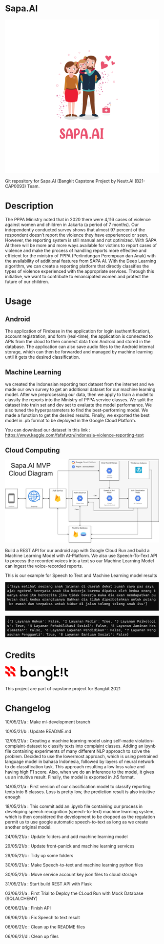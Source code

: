 # Sapa.AI

![sapaai-removebg-preview](https://github.com/Hazunanafaru/Sapa.AI/blob/main/images/sapaai.png)

Git repository for Sapa.AI (Bangkit Capstone Project by Neutr.AI (B21-CAP0093) Team.

# Description
The PPPA Ministry noted that in 2020 there were 4,116 cases of violence against women and children in Jakarta (a period of 7 months). Our independently conducted survey shows that almost 97 percent of the respondent doesn’t report the violence they have experienced or seen. However, the reporting system is still manual and not optimized. With SAPA AI there will be more and more ways available for victims to report cases of violence and make the process of handling reports more effective and efficient for the ministry of PPPA (Perlindungan Perempuan dan Anak) with the availability of additional features from SAPA AI. With the Deep Learning algorithm, we can create a reporting platform that directly classifies the types of violence experienced with the appropriate services. Through this initiative, we want to contribute to emancipated women and protect the future of our children.

# Usage
## Android
The application of Firebase in the application for  login (authentification), account registration, and form (real-time), the application is connected to APIs from the cloud to then connect data from Android and stored in the database. The application can also save audio files to the Android internal storage, which can then be forwarded and managed by machine learning until it gets the desired classification.

## Machine Learning
we created the Indonesian reporting text dataset from the internet and we made our own survey to get an additional dataset for our machine learning model. After we preprocessing our data, then we apply to train a model to classify the reports into the Ministry of PPPA service classes. We split the dataset into train set and dev set to evaluate the model performance. We also tuned the hyperparameters to find the best-performing model. We made a function to get the desired results. Finally, we exported the best model in .pb format to be deployed in the Google Cloud Platform.

You can download our dataset in this link : https://www.kaggle.com/fafafwzn/indonesia-violence-reporting-text

## Cloud Computing
![Diagram Cloud Computing](https://github.com/Hazunanafaru/Sapa.AI/blob/main/images/mvp_diagram.jpeg)

Build a REST API for our android app with Google Cloud Run and build a Machine Learning Model with AI-Platform. We also use Speech-To-Text API to process the recorded voices into a text so our Machine Learning Model can ingest the voice-recorded reports.

This is our example for Speech to Text and Machine Learning model results

![STT](https://github.com/Hazunanafaru/Sapa.AI/blob/main/images/result_text.png)

![ML](https://github.com/Hazunanafaru/Sapa.AI/blob/main/images/result_services.jpeg)

# Credits
![Bangkit](https://github.com/Hazunanafaru/Sapa.AI/blob/main/images/bangkit.png)

This project are part of capstone project for Bangkit 2021

# Changelog
10/05/21/a : Make ml-development branch

10/05/21/b : Update README.md

12/05/21/a : Creating a machine learning model using self-made violation-complaint-dataset to classify texts into complaint classes. Adding an ipynb file containing experiments of many different NLP approach to solve the problem. Decided to use the lowermost approach, which is using pretrained language model in bahasa Indonesia, followed by layers of neural network to do classification task. This approach resulting a low loss value and having high F1 score. Also, when we do an inference to the model, it gives us an intuitive result. Finally, the model is exported in .h5 format.

14/05/21/a : First version of our classification model to classify reporting texts into 8 classes. Loss is pretty low, the prediction result is also intuitive enough

18/05/21/a : This commit add an .ipynb file containing our process in developing speech recognition (speech-to-text) machine learning system, which is then considered the development to be dropped as the regulation permit us to use google automatic speech-to-text as long as we create another original model.

24/05/21/a : Update folders and add machine learning model

29/05/21/b : Update front-panick and machine learning services

29/05/21/c : Tidy up some folders

30/05/21/a : Make Speech-to-text and machine learning python files

30/05/21/b : Move service account key json files to cloud storage

31/05/21/a : Start build REST API with Flask

03/06/21/a : First Trial to Deploy the CLoud Run with Mock Database (SQLALCHEMY)

06/06/21/a : Finish API

06/06/21/b : Fix Speech to text result

06/06/21/c : Clean up the README files

06/06/21/d : Clean up files
